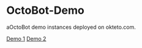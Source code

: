 # OctoBot-Demo

aOctoBot demo instances deployed on okteto.com.

[Demo 1](https://demo-1-octobot-drakkarsoftware.cloud.okteto.net)
[Demo 2](https://demo-2-octobot-drakkarsoftware.cloud.okteto.net)

